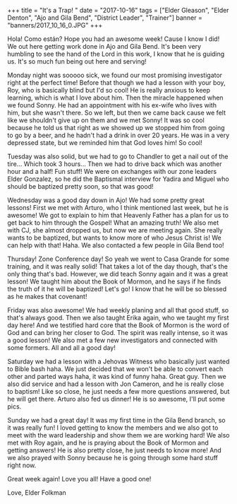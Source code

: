 +++
title = "It's a Trap!	"
date = "2017-10-16"
tags = ["Elder Gleason", "Elder Denton", "Ajo and Gila Bend", "District Leader", "Trainer"]
banner = "banners/2017_10_16_0.JPG"
+++

Hola! Como están? Hope you had an awesome week! Cause I know I did! We
out here getting work done in Ajo and Gila Bend. It's been very
humbling to see the hand of the Lord in this work, I know that he is
guiding us. It's so much fun being out here and serving!

Monday night was sooooo sick, we found our most promising investigator
right at the perfect time! Before that though we had a lesson with
your boy, Roy, who is basically blind but I'd so cool! He is really
anxious to keep learning, which is what I love about him. Then the
miracle happened when we found Sonny. He had an appointment with his
ex-wife who lives with him, but she wasn't there. So we left, but then
we came back cause we felt like we shouldn't give up on them and we
met Sonny! It was so cool because he told us that right as we showed
up we stopped him from going to go by a beer, and he hadn't had a
drink in over 20 years. He was in a very depressed state, but we
reminded him that God loves him! So cool!

Tuesday was also solid, but we had to go to Chandler to get a nail out
of the tire... Which took 3 hours... Then we had to drive back which
was another hour and a half! Fun stuff! We were on exchanges with our
zone leaders Elder Gonzalez, so he did the Baptismal interview for
Yadira and Miguel who should be baptized pretty soon, so that was
good!

Wednesday was a good day down in Ajo! We had some pretty great
lessons! First we met with Arturo, who I think mentioned last week,
but he is awesome! We got to explain to him that Heavenly Father has a
plan for us to get back to him through the Gospel! What an amazing
truth! We also met with CJ, she almost dropped us, but now we are
meeting again. She really wants to be baptized, but wants to know more
of who Jesus Christ is! We can help with that! Haha. We also contacted
a few people in Gila Bend too!

Thursday! Zone Conference day! So yeah we went to Casa Grande for some
training, and it was really solid! That takes a lot of the day though,
that's the only thing that's bad. However, we did teach Sonny again
and it was a great lesson! We taught him about the Book of Mormon, and
he says if he finds the truth of it he will be baptized! Let's go! I
know that he will be so blessed as he makes that covenant!

Friday was also awesome! We had weekly planing and all that good
stuff, so that's always good. Then we also taught Erika again, who we
taught my first day here! And we testified hard core that the Book of
Mormon is the word of God and can bring her closer to God. The spirit
was really intense, so it was a good lesson! We also met a few new
investigators and connected with some formers. All and all a good day!

Saturday we had a lesson with a Jehovas Witness who basically just
wanted to Bible bash haha. We just decided that we won't be able to
convert each other and parted ways haha, it was kind of funny haha.
Great guy. Then we also did service and had a lesson with Jon Cameron,
and he is really close to baptism! Like so close, he just needs a few
more questions answered, but he will get there. Arturo also fed us
dinner! He is so awesome, I'll put some pics.

Sunday we had a great day! It was my first time in the Gila Bend
branch, so it was really fun! I loved getting to know the members and
we also got to meet with the ward leadership and show them we are
working hard! We also met with Roy again, and he is praying about the
Book of Mormon and getting answers! He is also pretty close, he just
needs to know more! And we also prayed with Sonny because he is going
through some hard stuff right now.

Great week again! Love you all! Have a good one!

Love,
Elder Folkman